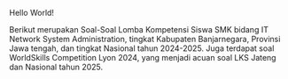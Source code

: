Hello World!

Berikut merupakan Soal-Soal Lomba Kompetensi Siswa SMK bidang IT Network System Administration, tingkat Kabupaten Banjarnegara, Provinsi Jawa tengah, dan tingkat Nasional tahun 2024-2025. Juga terdapat soal WorldSkills Competition Lyon 2024, yang menjadi acuan soal LKS Jateng dan Nasional tahun 2025.
